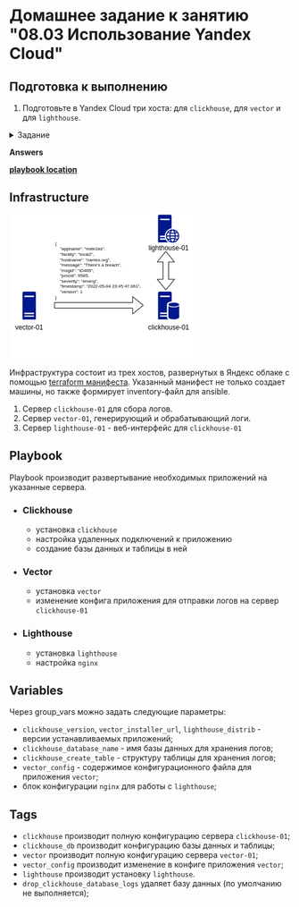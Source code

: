 # Домашнее задание к занятию "08.03 Использование Yandex Cloud"

## Подготовка к выполнению

1. Подготовьте в Yandex Cloud три хоста: для `clickhouse`, для `vector` и для `lighthouse`.

<details>
<summary>Задание</summary>

## Основная часть

1. Допишите playbook: нужно сделать ещё один play, который устанавливает и настраивает lighthouse.
2. При создании tasks рекомендую использовать модули: `get_url`, `template`, `yum`, `apt`.
3. Tasks должны: скачать статику lighthouse, установить nginx или любой другой webserver, настроить его конфиг для открытия lighthouse, запустить webserver.
4. Приготовьте свой собственный inventory файл `prod.yml`.
5. Запустите `ansible-lint site.yml` и исправьте ошибки, если они есть.
6. Попробуйте запустить playbook на этом окружении с флагом `--check`.
7. Запустите playbook на `prod.yml` окружении с флагом `--diff`. Убедитесь, что изменения на системе произведены.
8. Повторно запустите playbook с флагом `--diff` и убедитесь, что playbook идемпотентен.
9. Подготовьте README.md файл по своему playbook. В нём должно быть описано: что делает playbook, какие у него есть параметры и теги.
10. Готовый playbook выложите в свой репозиторий, поставьте тег `08-ansible-03-yandex` на фиксирующий коммит, в ответ предоставьте ссылку на него.
</details>


**Answers**


**[playbook location](assets/playbook/)**

## Infrastructure

![Infrastructure](assets/infrastructure.png "Infrastructure")

Инфраструктура состоит из трех хостов, развернутых в Яндекс облаке с помощью [terraform манифеста](assets/main.tf). Указанный манифест не только создает машины, но также формирует inventory-файл для ansible.

1. Сервер `clickhouse-01` для сбора логов.
2. Сервер `vector-01`, генерирующий и обрабатывающий логи.
3. Сервер `lighthouse-01` - веб-интерфейс для `clickhouse-01`

## Playbook

Playbook производит развертывание необходимых приложений на указанные сервера.

- ### Clickhouse

  - установка `clickhouse`
  - настройка удаленных подключений к приложению
  - создание базы данных и таблицы в ней


- ### Vector

  - установка `vector`
  - изменение конфига приложения для отправки логов на сервер `clickhouse-01`

- ### Lighthouse

  - установка `lighthouse`
  - настройка `nginx`

## Variables

Через group_vars можно задать следующие параметры:
- `clickhouse_version`, `vector_installer_url`, `lighthouse_distrib` - версии устанавливаемых приложений;
- `clickhouse_database_name` - имя базы данных для хранения логов;
- `clickhouse_create_table` - структуру таблицы для хранения логов;
- `vector_config` - содержимое конфигурационного файла для приложения `vector`;
- блок конфигурации `nginx` для работы с `lighthouse`;

## Tags

- `clickhouse` производит полную конфигурацию сервера `clickhouse-01`;
- `clickhouse_db` производит конфигурацию базы данных и таблицы;
- `vector` производит полную конфигурацию сервера `vector-01`;
- `vector_config` производит изменение в конфиге приложения `vector`;
- `lighthouse` производит установку `lighthouse`.
- `drop_clickhouse_database_logs` удаляет базу данных (по умолчанию не выполняется);